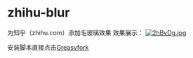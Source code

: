 # zhihu-blur
为知乎（zhihu.com）添加毛玻璃效果
效果展示：
[![2hBvDg.jpg](https://z3.ax1x.com/2021/06/11/2hBvDg.jpg)](https://imgtu.com/i/2hBvDg)

安装脚本直接点击[Greasyfork](https://greasyfork.org/zh-CN/scripts/425860-zhihu-%E7%9F%A5%E4%B9%8E%E6%A0%87%E9%A2%98%E6%A0%8F%E6%AF%9B%E7%8E%BB%E7%92%83)
